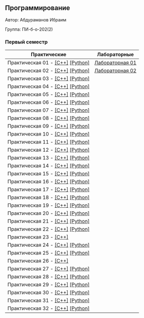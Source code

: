 ## Программирование

Автор: Абдураманов Ибраим

Группа: ПИ-б-о-202(2)

### Первый семестр

| Практические | Лабораторные |
|--------------|--------------|
| Практическая 01 - [[С++]](./Practice/01/C++/) [[Python]](./Practice/01/Python/) |  [Лабораторная 01](./Labs/01/README.md) |
| Практическая 02 - [[С++]](./Practice/02/C++/) [[Python]](./Practice/02/Python/) |  [Лабораторная 02](./Labs/02/README.md) |
| Практическая 03 - [[С++]](./Practice/03/C++/) [[Python]](./Practice/03/Python/) |   |
| Практическая 04 - [[С++]](./Practice/04/C++/) [[Python]](./Practice/04/Python/) | |
| Практическая 05 - [[С++]](./Practice/05/C++/) [[Python]](./Practice/05/Python/) | |
| Практическая 06 - [[С++]](./Practice/06/C++/) [[Python]](./Practice/06/Python/) | |
| Практическая 07 - [[С++]](./Practice/07/C++/) [[Python]](./Practice/07/Python/) | |
| Практическая 08 - [[С++]](./Practice/08/C++/) [[Python]](./Practice/08/Python/) | |
| Практическая 09 - [[С++]](./Practice/09/C++/) [[Python]](./Practice/09/Python/) | |
| Практическая 10 - [[С++]](./Practice/10/C++/) [[Python]](./Practice/10/Python/) | |
| Практическая 11 - [[С++]](./Practice/11/C++/) [[Python]](./Practice/11/Python/) | |
| Практическая 12 - [[С++]](./Practice/12/C++/) [[Python]](./Practice/12/Python/) | |
| Практическая 13 - [[С++]](./Practice/13/C++/) [[Python]](./Practice/13/Python/) | |
| Практическая 14 - [[С++]](./Practice/14/C++/) [[Python]](./Practice/14/Python/) | |
| Практическая 15 - [[С++]](./Practice/15/C++/) [[Python]](./Practice/15/Python/) | |
| Практическая 16 - [[С++]](./Practice/16/C++/) [[Python]](./Practice/16/Python/) | |
| Практическая 17 - [[С++]](./Practice/17/C++/) [[Python]](./Practice/17/Python/) | |
| Практическая 18 - [[С++]](./Practice/18/C++/) [[Python]](./Practice/18/Python/) | |
| Практическая 19 - [[С++]](./Practice/19/C++/) [[Python]](./Practice/19/Python/) | |
| Практическая 20 - [[С++]](./Practice/20/C++/) [[Python]](./Practice/20/Python/) | |
| Практическая 21 - [[С++]](./Practice/21/C++/21) [[Python]](./Practice/21/Python/) | |
| Практическая 22 - [[С++]](./Practice/22/C++/) [[Python]](./Practice/22/Python/) | |
| Практическая 23 - [[С++]](./Practice/23/C++/23) | |
| Практическая 24 - [[С++]](./Practice/24/C++/) [[Python]](./Practice/24/Python/) | |
| Практическая 25 - [[С++]](./Practice/25/C++/) [[Python]](./Practice/25/Python/) | |
| Практическая 26 - [[С++]](./Practice/26/C++/) | |
| Практическая 27 - [[С++]](./Practice/27/C++/) [[Python]](./Practice/27/Python/) | |
| Практическая 28 - [[С++]](./Practice/28/C++/) [[Python]](./Practice/28/Python/) | |
| Практическая 29 - [[С++]](./Practice/29/C++/) [[Python]](./Practice/29/Python/) | |
| Практическая 30 - [[С++]](./Practice/30/C++/) [[Python]](./Practice/30/Python/) | |
| Практическая 31 - [[С++]](./Practice/31/C++/) [[Python]](./Practice/31/Python/) | |
| Практическая 32 - [[С++]](./Practice/32/C++/) [[Python]](./Practice/32/Python/) | |
